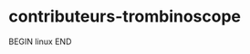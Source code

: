 # contributeurs-trombinoscope

<!-- Start contributor trombinoscope -->
BEGIN
linux
END
<!-- End contributor trombinoscope -->
